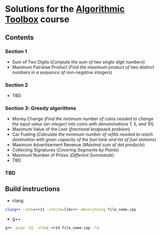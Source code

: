 
# Solutions for the [Algorithmic Toolbox](https://www.coursera.org/learn/algorithmic-toolbox) course

## Contents

### Section 1

* Sum of Two Digits (_Compute the sum of two single digit numbers_)
* Maximum Pairwise Product (_Find the maximum product of two distinct numbers in a sequence of non-negative integers_)

### Section 2

* TBD

### Section 3: Greedy algorithms

* Money Change (_Find the minimum number of coins needed to change the input value (an integer) into coins with denominations 1, 5, and 10_).
* Maximum Value of the Loot (_fractional knapsack problem_)
* Car Fueling (_Calculate the minimum number of refills needed to reach destination with given capacity of the fuel tank and list of fuel stations_)
* Maximum Advertisement Revenue (_Maximal sum of dot products_)
* Collecting Signatures (_Covering Segments by Points_)
* Maximum Number of Prizes (_Different Summands_)
* TBD

### TBD

## Build instructions

* clang

```bash
clang++ -std=c++11 -stdlib=libc++ -Weverything file_name.cpp
```

* g++

```bash
g++ -pipe -O2 -std=c ++14 file_name.cpp -lm
```
